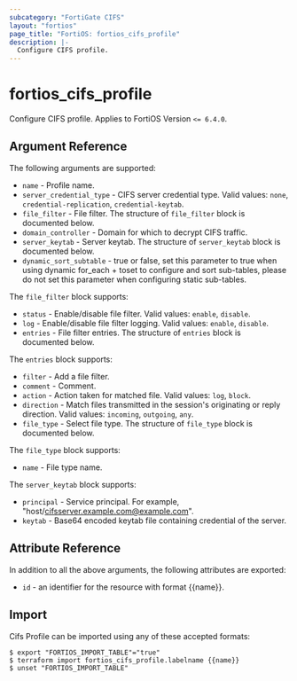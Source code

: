 ```yaml
---
subcategory: "FortiGate CIFS"
layout: "fortios"
page_title: "FortiOS: fortios_cifs_profile"
description: |-
  Configure CIFS profile.
---
```


# fortios_cifs_profile
Configure CIFS profile. Applies to FortiOS Version `<= 6.4.0`.

## Argument Reference

The following arguments are supported:

* `name` - Profile name.
* `server_credential_type` - CIFS server credential type. Valid values: `none`, `credential-replication`, `credential-keytab`.
* `file_filter` - File filter. The structure of `file_filter` block is documented below.
* `domain_controller` - Domain for which to decrypt CIFS traffic.
* `server_keytab` - Server keytab. The structure of `server_keytab` block is documented below.
* `dynamic_sort_subtable` - true or false, set this parameter to true when using dynamic for_each + toset to configure and sort sub-tables, please do not set this parameter when configuring static sub-tables.

The `file_filter` block supports:

* `status` - Enable/disable file filter. Valid values: `enable`, `disable`.
* `log` - Enable/disable file filter logging. Valid values: `enable`, `disable`.
* `entries` - File filter entries. The structure of `entries` block is documented below.

The `entries` block supports:

* `filter` - Add a file filter.
* `comment` - Comment.
* `action` - Action taken for matched file. Valid values: `log`, `block`.
* `direction` - Match files transmitted in the session's originating or reply direction. Valid values: `incoming`, `outgoing`, `any`.
* `file_type` - Select file type. The structure of `file_type` block is documented below.

The `file_type` block supports:

* `name` - File type name.

The `server_keytab` block supports:

* `principal` - Service principal.  For example, "host/cifsserver.example.com@example.com".
* `keytab` - Base64 encoded keytab file containing credential of the server.


## Attribute Reference

In addition to all the above arguments, the following attributes are exported:
* `id` - an identifier for the resource with format {{name}}.

## Import

Cifs Profile can be imported using any of these accepted formats:
```
$ export "FORTIOS_IMPORT_TABLE"="true"
$ terraform import fortios_cifs_profile.labelname {{name}}
$ unset "FORTIOS_IMPORT_TABLE"
```
